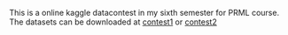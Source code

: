 This is a online kaggle datacontest in my sixth semester for PRML course. 
The datasets can be downloaded at [contest1](https://www.kaggle.com/c/prml19/data)
or [contest2](https://www.kaggle.com/c/prml2019-laprashanth/data) 
